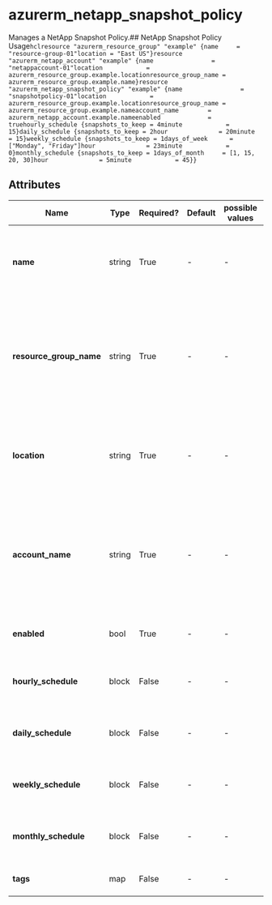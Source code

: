 # azurerm_netapp_snapshot_policy

Manages a NetApp Snapshot Policy.## NetApp Snapshot Policy Usage```hclresource "azurerm_resource_group" "example" {name     = "resource-group-01"location = "East US"}resource "azurerm_netapp_account" "example" {name                = "netappaccount-01"location            = azurerm_resource_group.example.locationresource_group_name = azurerm_resource_group.example.name}resource "azurerm_netapp_snapshot_policy" "example" {name                = "snapshotpolicy-01"location            = azurerm_resource_group.example.locationresource_group_name = azurerm_resource_group.example.nameaccount_name        = azurerm_netapp_account.example.nameenabled             = truehourly_schedule {snapshots_to_keep = 4minute            = 15}daily_schedule {snapshots_to_keep = 2hour              = 20minute            = 15}weekly_schedule {snapshots_to_keep = 1days_of_week      = ["Monday", "Friday"]hour              = 23minute            = 0}monthly_schedule {snapshots_to_keep = 1days_of_month     = [1, 15, 20, 30]hour              = 5minute            = 45}}```

## Attributes

| Name | Type | Required? | Default  | possible values | Description |
| ---- | ---- | --------- | -------- | ----------- | ----------- |
| **name** | string | True | -  |  -  | The name of the NetApp Snapshot Policy. Changing this forces a new resource to be created. | 
| **resource_group_name** | string | True | -  |  -  | The name of the resource group where the NetApp Snapshot Policy should be created. Changing this forces a new resource to be created. | 
| **location** | string | True | -  |  -  | Specifies the supported Azure location where the resource exists. Changing this forces a new resource to be created. | 
| **account_name** | string | True | -  |  -  | The name of the NetApp Account in which the NetApp Snapshot Policy should be created. Changing this forces a new resource to be created. | 
| **enabled** | bool | True | -  |  -  | Defines that the NetApp Snapshot Policy is enabled or not. | 
| **hourly_schedule** | block | False | -  |  -  | Sets an hourly snapshot schedule. A `hourly_schedule` block. | 
| **daily_schedule** | block | False | -  |  -  | Sets a daily snapshot schedule. A `daily_schedule` block. | 
| **weekly_schedule** | block | False | -  |  -  | Sets a weekly snapshot schedule. A `weekly_schedule` block. | 
| **monthly_schedule** | block | False | -  |  -  | Sets a monthly snapshot schedule. A `monthly_schedule` block. | 
| **tags** | map | False | -  |  -  | A mapping of tags to assign to the resource. | 

